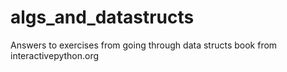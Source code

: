 # algs_and_datastructs

Answers to exercises from going through data structs book from interactivepython.org
